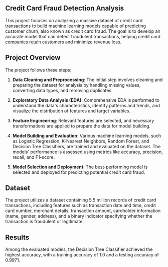 ## Credit Card Fraud Detection Analysis

This project focuses on analyzing a massive dataset of credit card transactions to build machine learning models capable of predicting customer churn, also known as credit card fraud. The goal is to develop an accurate model that can detect fraudulent transactions, helping credit card companies retain customers and minimize revenue loss.

## Project Overview

The project follows these steps:

1. **Data Cleaning and Preprocessing**: The initial step involves cleaning and preparing the dataset for analysis by handling missing values, converting data types, and removing duplicates. 

2. **Exploratory Data Analysis (EDA)**: Comprehensive EDA is performed to understand the data's characteristics, identify patterns and trends, and visualize the distribution of features and target variables.

3. **Feature Engineering**: Relevant features are selected, and necessary transformations are applied to prepare the data for model building.

4. **Model Building and Evaluation**: Various machine learning models, such as Logistic Regression, K-Nearest Neighbors, Random Forest, and Decision Tree Classifiers, are trained and evaluated on the dataset. The models' performance is assessed using metrics like accuracy, precision, recall, and F1-score.

5. **Model Selection and Deployment**: The best-performing model is selected and deployed for predicting potential credit card fraud.

## Dataset

The project utilizes a dataset containing 5.5 million records of credit card transactions, including features such as transaction date and time, credit card number, merchant details, transaction amount, cardholder information (name, gender, address), and a binary indicator specifying whether the transaction is fraudulent or legitimate.

## Results

Among the evaluated models, the Decision Tree Classifier achieved the highest accuracy, with a training accuracy of 1.0 and a testing accuracy of 0.9971.
